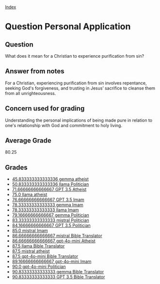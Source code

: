 
[Index](../../index.md)
# Question Personal Application
## Question
What does it mean for a Christian to experience purification from sin?

## Answer from notes
For a Christian, experiencing purification from sin involves repentance, seeking God's forgiveness, and trusting in Jesus’ sacrifice to cleanse them from all unrighteousness.

## Concern used for grading
Understanding the personal implications of being made pure in relation to one's relationship with God and commitment to holy living.

## Average Grade
80.25

## Grades
 * [45.833333333333336 gemma atheist](../answers/gemma_atheist/Personal_Application.md)
 * [50.833333333333336 llama Politician](../answers/llama_Politician/Personal_Application.md)
 * [71.66666666666667 GPT 3.5 Atheist](../answers/GPT_3.5_Atheist/Personal_Application.md)
 * [75.0 llama atheist](../answers/llama_atheist/Personal_Application.md)
 * [76.66666666666667 GPT 3.5 Imam](../answers/GPT_3.5_Imam/Personal_Application.md)
 * [78.33333333333333 gemma Imam](../answers/gemma_Imam/Personal_Application.md)
 * [78.33333333333333 llama Imam](../answers/llama_Imam/Personal_Application.md)
 * [79.16666666666667 gemma Politician](../answers/gemma_Politician/Personal_Application.md)
 * [83.33333333333333 mistral Politician](../answers/mistral_Politician/Personal_Application.md)
 * [84.16666666666667 GPT 3.5 Politician](../answers/GPT_3.5_Politician/Personal_Application.md)
 * [85.0 mistral Imam](../answers/mistral_Imam/Personal_Application.md)
 * [86.66666666666667 mistral Bible Translator](../answers/mistral_Bible_Translator/Personal_Application.md)
 * [86.66666666666667 gpt-4o-mini Atheist](../answers/gpt-4o-mini_Atheist/Personal_Application.md)
 * [87.5 llama Bible Translator](../answers/llama_Bible_Translator/Personal_Application.md)
 * [87.5 mistral atheist](../answers/mistral_atheist/Personal_Application.md)
 * [87.5 gpt-4o-mini Bible Translator](../answers/gpt-4o-mini_Bible_Translator/Personal_Application.md)
 * [89.16666666666667 gpt-4o-mini Imam](../answers/gpt-4o-mini_Imam/Personal_Application.md)
 * [90.0 gpt-4o-mini Politician](../answers/gpt-4o-mini_Politician/Personal_Application.md)
 * [90.83333333333333 gemma Bible Translator](../answers/gemma_Bible_Translator/Personal_Application.md)
 * [90.83333333333333 GPT 3.5 Bible Translator](../answers/GPT_3.5_Bible_Translator/Personal_Application.md)

